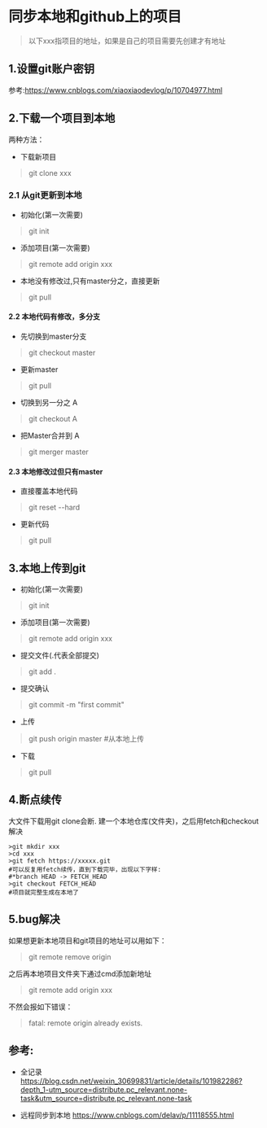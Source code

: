 # 同步本地和github上的项目

>以下xxx指项目的地址，如果是自己的项目需要先创建才有地址

## 1.设置git账户密钥
参考:https://www.cnblogs.com/xiaoxiaodevlog/p/10704977.html

## 2.下载一个项目到本地
两种方法：
- 下载新项目
>git clone xxx

### 2.1 从git更新到本地

- 初始化(第一次需要)
> git init

- 添加项目(第一次需要)
> git remote add origin xxx

- 本地没有修改过,只有master分之，直接更新
> git pull

#### 2.2 本地代码有修改，多分支

- 先切换到master分支
>git checkout master

- 更新master
>git pull

- 切换到另一分之 A
>git checkout A

- 把Master合并到 A
>git merger master

#### 2.3 本地修改过但只有master

- 直接覆盖本地代码
> git reset --hard

- 更新代码
> git pull

## 3.本地上传到git

- 初始化(第一次需要)
>git init

- 添加项目(第一次需要)
> git remote add origin xxx

- 提交文件(.代表全部提交)
>git add . 

- 提交确认
>git commit -m "first commit"

- 上传
> git push origin master #从本地上传

- 下载
>git pull

## 4.断点续传
大文件下载用git clone会断.
建一个本地仓库(文件夹)，之后用fetch和checkout解决
```
>git mkdir xxx
>cd xxx
>git fetch https://xxxxx.git
#可以反复用fetch续传，直到下载完毕，出现以下字样:
#*branch HEAD -> FETCH_HEAD
>git checkout FETCH_HEAD
#项目就完整生成在本地了
```

## 5.bug解决
如果想更新本地项目和git项目的地址可以用如下：
>git remote remove origin

之后再本地项目文件夹下通过cmd添加新地址
>git remote add origin xxx

不然会报如下错误：
>fatal: remote origin already exists.

## 参考:
- 全记录
https://blog.csdn.net/weixin_30699831/article/details/101982286?depth_1-utm_source=distribute.pc_relevant.none-task&utm_source=distribute.pc_relevant.none-task

- 远程同步到本地
https://www.cnblogs.com/delav/p/11118555.html
